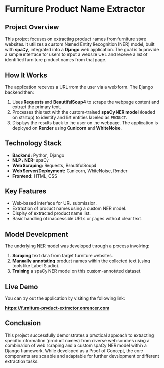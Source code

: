 # Furniture Product Name Extractor

## Project Overview

This project focuses on extracting product names from furniture store websites. It utilizes a custom Named Entity Recognition (NER) model, built with **spaCy**, integrated into a **Django** web application. The goal is to provide a simple interface for users to input a website URL and receive a list of identified furniture product names from that page.

## How It Works

The application receives a URL from the user via a web form. The Django backend then:
1.  Uses **Requests** and **BeautifulSoup4** to scrape the webpage content and extract the primary text.
2.  Processes this text with the custom-trained **spaCy NER model** (loaded on startup) to identify and list entities labeled as `PRODUCT`.
3.  Displays the results back to the user on the webpage.
The application is deployed on **Render** using **Gunicorn** and **WhiteNoise**.

## Technology Stack

*   **Backend:** Python, Django
*   **NLP / NER:** spaCy
*   **Web Scraping:** Requests, BeautifulSoup4
*   **Web Server/Deployment:** Gunicorn, WhiteNoise, Render
*   **Frontend:** HTML, CSS

## Key Features

*   Web-based interface for URL submission.
*   Extraction of product names using a custom NER model.
*   Display of extracted product name list.
*   Basic handling of inaccessible URLs or pages without clear text.

## Model Development

The underlying NER model was developed through a process involving:
1.  **Scraping** text data from target furniture websites.
2.  **Manually annotating** product names within the collected text (using tools like Label Studio).
3.  **Training** a spaCy NER model on this custom-annotated dataset.

## Live Demo

You can try out the application by visiting the following link:

**https://furniture-product-extractor.onrender.com**

## Conclusion

This project successfully demonstrates a practical approach to extracting specific information (product names) from diverse web sources using a combination of web scraping and a custom spaCy NER model within a Django framework. While developed as a Proof of Concept, the core components are scalable and adaptable for further development or different extraction tasks.
